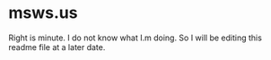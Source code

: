 msws.us
======

Right is minute. I do not know what I.m doing. So I will be editing this readme file at a later date.

